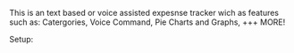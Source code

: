 This is an text based or voice assisted expesnse tracker wich as features such as:
  Catergories,
  Voice Command,
  Pie Charts and Graphs,
  +++ MORE!
  
 Setup:
 
